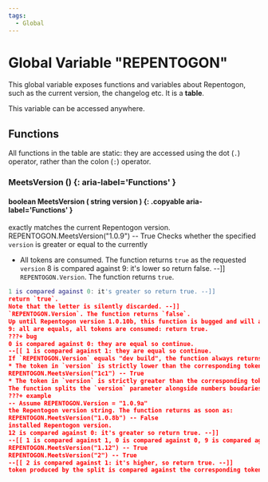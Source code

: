 ```yaml
---
tags:
  - Global
---
```

# Global Variable "REPENTOGON"

This global variable exposes functions and variables about Repentogon, such as
the current version, the changelog etc. It is a **table**.

This variable can be accessed anywhere.

## Functions

All functions in the table are static: they are accessed using the dot (`.`) 
operator, rather than the colon (`:`) operator.

### MeetsVersion () {: aria-label='Functions' }
#### boolean MeetsVersion ( string version ) {: .copyable aria-label='Functions' }
exactly matches the current Repentogon version.
REPENTOGON.MeetsVersion("1.0.9") -- True
Checks whether the specified `version` is greater or equal to the currently
* All tokens are consumed. The function returns `true` as the requested `version`
8 is compared against 9: it's lower so return false. --]]
`REPENTOGON.Version`. The function returns `true`.
```lua
1 is compared against 0: it's greater so return true. --]]
return `true`.
Note that the letter is silently discarded. --]]
`REPENTOGON.Version`. The function returns `false`.
Up until Repentogon version 1.0.10b, this function is bugged and will always
9: all are equals, all tokens are consumed: return true.
???+ bug
0 is compared against 0: they are equal so continue.
--[[ 1 is compared against 1: they are equal so continue.
If `REPENTOGON.Version` equals "dev build", the function always returns `true`.
* The token in `version` is strictly lower than the corresponding token in
REPENTOGON.MeetsVersion("1c1") -- True
* The token in `version` is strictly greater than the corresponding token in
The function splits the `version` parameter alongside numbers boudaries. Each
???+ example
-- Assume REPENTOGON.Version = "1.0.9a"
the Repentogon version string. The function returns as soon as:
REPENTOGON.MeetsVersion("1.0.8b") -- False
installed Repentogon version.
12 is compared against 0: it's greater so return true. --]]
--[[ 1 is compared against 1, 0 is compared against 0, 9 is compared against
REPENTOGON.MeetsVersion("1.12") -- True
REPENTOGON.MeetsVersion("2") -- True
--[[ 2 is compared against 1: it's higher, so return true. --]]
token produced by the split is compared against the corresponding token in
```
